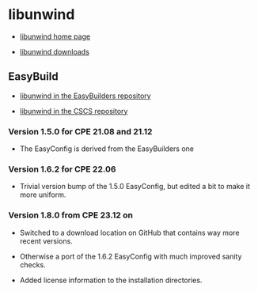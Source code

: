 # libunwind

  * [libunwind home page](https://www.nongnu.org/libunwind/)

  * [libunwind downloads](http://download.savannah.nongnu.org/releases/libunwind//)


## EasyBuild

  * [libunwind in the EasyBuilders repository](https://github.com/easybuilders/easybuild-easyconfigs/tree/develop/easybuild/easyconfigs/l/libunwind)

  * [libunwind in the CSCS repository](https://github.com/eth-cscs/production/tree/master/easybuild/easyconfigs/l/libunwind)


### Version 1.5.0 for CPE 21.08 and 21.12

  * The EasyConfig is derived from the EasyBuilders one


### Version 1.6.2 for CPE 22.06

  * Trivial version bump of the 1.5.0 EasyConfig, but edited a bit to make it more
    uniform.

    
### Version 1.8.0 from CPE 23.12 on

  * Switched to a download location on GitHub that contains way more recent versions.
  
  * Otherwise a port of the 1.6.2 EasyConfig with much improved sanity checks.
  
  * Added license information to the installation directories.
